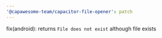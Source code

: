 ```yaml
---
'@capawesome-team/capacitor-file-opener': patch
---
```


fix(android): returns `File does not exist` although file exists
